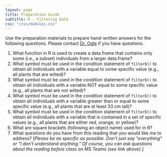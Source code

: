 ```yaml
---
layout: page
title: Preparation Guide
subtitle: R - Filtering Data
css: "/css/modules.css"
---
```


<div class="alert alert-warning">
Use the preparation materials to prepare hand-written answers for the following questions. Please contact <a href="https://teams.microsoft.com/l/channel/19%3ad26a8cc37740458aaf93fe10815c9eb1%40thread.tacv2/Questions%2520-%2520Preparation%2520Guide?groupId=1c605bf3-86b9-4b57-8b0c-1753c67bf54a&tenantId=b70d8bab-80b6-4766-b5da-fcfdabdf71c7" target="_blank">Dr. Ogle</a> if you have questions.
</div>

1. What function in R is used to create a data.frame that contains only some (i.e., a subset) individuals from a larger data.frame?
1. What symbol must be used in the condition statement of `filterD()` to obtain all individuals with a variable equal to some specific value (e.g., all plants that are wilted)?
1. What symbol must be used in the condition statement of `filterD()` to obtain all individuals with a variable NOT equal to some specific value (e.g., all plants that are not wilted)?
1. What symbol must be used in the condition statement of `filterD()` to obtain all individuals with a variable greater than or equal to some specific value (e.g., all plants that are at least 33 cm tall)?
1. What symbol must be used in the condition statement of `filterD()` to obtain all individuals with a variable that is contained in a set of specific values (e.g., all plants that are either red, orange, or yellow)?
1. What are square brackets (following an object name) used for in R?
1. What questions do you have from this reading that you would like me to address? [*Please be as specific as possible. Don't just say "everything" or "I don't understand anything." Of course, you can ask questions about the reading before class on MS Teams (see link above).*]
